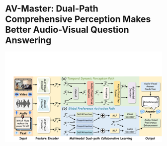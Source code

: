 # AV-Master: Dual-Path Comprehensive Perception Makes Better Audio-Visual Question Answering

![项目架构图](images/fig2-v5.png)
